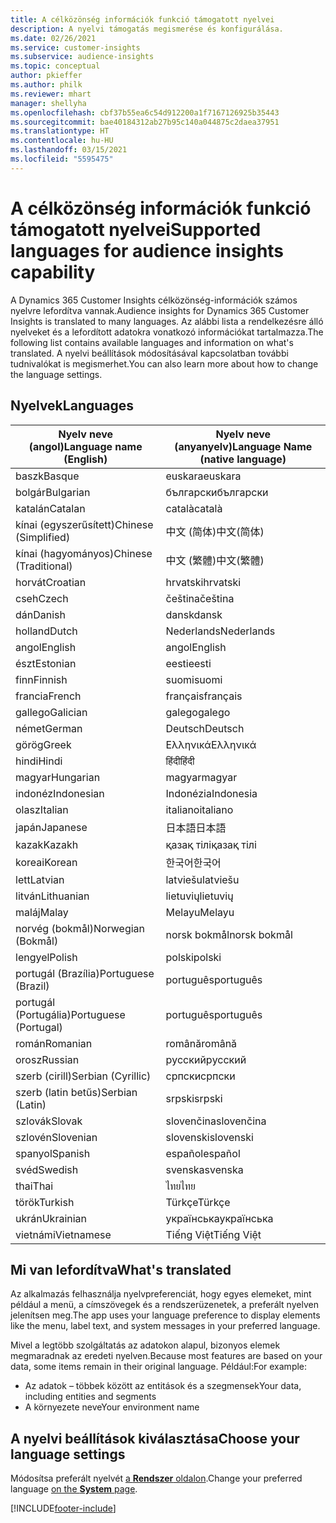 ```yaml
---
title: A célközönség információk funkció támogatott nyelvei
description: A nyelvi támogatás megismerése és konfigurálása.
ms.date: 02/26/2021
ms.service: customer-insights
ms.subservice: audience-insights
ms.topic: conceptual
author: pkieffer
ms.author: philk
ms.reviewer: mhart
manager: shellyha
ms.openlocfilehash: cbf37b55ea6c54d912200a1f7167126925b35443
ms.sourcegitcommit: bae40184312ab27b95c140a044875c2daea37951
ms.translationtype: HT
ms.contentlocale: hu-HU
ms.lasthandoff: 03/15/2021
ms.locfileid: "5595475"
---
```

# <a name="supported-languages-for-audience-insights-capability"></a><span data-ttu-id="e0659-103">A célközönség információk funkció támogatott nyelvei</span><span class="sxs-lookup"><span data-stu-id="e0659-103">Supported languages for audience insights capability</span></span>

<span data-ttu-id="e0659-104">A Dynamics 365 Customer Insights célközönség-információk számos nyelvre lefordítva vannak.</span><span class="sxs-lookup"><span data-stu-id="e0659-104">Audience insights for Dynamics 365 Customer Insights is translated to many languages.</span></span> <span data-ttu-id="e0659-105">Az alábbi lista a rendelkezésre álló nyelveket és a lefordított adatokra vonatkozó információkat tartalmazza.</span><span class="sxs-lookup"><span data-stu-id="e0659-105">The following list contains available languages and information on what's translated.</span></span> <span data-ttu-id="e0659-106">A nyelvi beállítások módosításával kapcsolatban további tudnivalókat is megismerhet.</span><span class="sxs-lookup"><span data-stu-id="e0659-106">You can also learn more about how to change the language settings.</span></span> 

## <a name="languages"></a><span data-ttu-id="e0659-107">Nyelvek</span><span class="sxs-lookup"><span data-stu-id="e0659-107">Languages</span></span>

| <span data-ttu-id="e0659-108">Nyelv neve (angol)</span><span class="sxs-lookup"><span data-stu-id="e0659-108">Language name (English)</span></span>|  <span data-ttu-id="e0659-109">Nyelv neve (anyanyelv)</span><span class="sxs-lookup"><span data-stu-id="e0659-109">Language Name (native language)</span></span> |
| ------------- | ------------- |
| <span data-ttu-id="e0659-110">baszk</span><span class="sxs-lookup"><span data-stu-id="e0659-110">Basque</span></span> | <span data-ttu-id="e0659-111">euskara</span><span class="sxs-lookup"><span data-stu-id="e0659-111">euskara</span></span> |
| <span data-ttu-id="e0659-112">bolgár</span><span class="sxs-lookup"><span data-stu-id="e0659-112">Bulgarian</span></span> | <span data-ttu-id="e0659-113">български</span><span class="sxs-lookup"><span data-stu-id="e0659-113">български</span></span> |
| <span data-ttu-id="e0659-114">katalán</span><span class="sxs-lookup"><span data-stu-id="e0659-114">Catalan</span></span> | <span data-ttu-id="e0659-115">català</span><span class="sxs-lookup"><span data-stu-id="e0659-115">català</span></span> |
| <span data-ttu-id="e0659-116">kínai (egyszerűsített)</span><span class="sxs-lookup"><span data-stu-id="e0659-116">Chinese (Simplified)</span></span> | <span data-ttu-id="e0659-117">中文 (简体)</span><span class="sxs-lookup"><span data-stu-id="e0659-117">中文(简体)</span></span> |
| <span data-ttu-id="e0659-118">kínai (hagyományos)</span><span class="sxs-lookup"><span data-stu-id="e0659-118">Chinese (Traditional)</span></span> | <span data-ttu-id="e0659-119">中文 (繁體)</span><span class="sxs-lookup"><span data-stu-id="e0659-119">中文(繁體)</span></span> |
| <span data-ttu-id="e0659-120">horvát</span><span class="sxs-lookup"><span data-stu-id="e0659-120">Croatian</span></span> | <span data-ttu-id="e0659-121">hrvatski</span><span class="sxs-lookup"><span data-stu-id="e0659-121">hrvatski</span></span> |
| <span data-ttu-id="e0659-122">cseh</span><span class="sxs-lookup"><span data-stu-id="e0659-122">Czech</span></span> | <span data-ttu-id="e0659-123">čeština</span><span class="sxs-lookup"><span data-stu-id="e0659-123">čeština</span></span> |
| <span data-ttu-id="e0659-124">dán</span><span class="sxs-lookup"><span data-stu-id="e0659-124">Danish</span></span> | <span data-ttu-id="e0659-125">dansk</span><span class="sxs-lookup"><span data-stu-id="e0659-125">dansk</span></span> |
| <span data-ttu-id="e0659-126">holland</span><span class="sxs-lookup"><span data-stu-id="e0659-126">Dutch</span></span> | <span data-ttu-id="e0659-127">Nederlands</span><span class="sxs-lookup"><span data-stu-id="e0659-127">Nederlands</span></span> |
| <span data-ttu-id="e0659-128">angol</span><span class="sxs-lookup"><span data-stu-id="e0659-128">English</span></span> | <span data-ttu-id="e0659-129">angol</span><span class="sxs-lookup"><span data-stu-id="e0659-129">English</span></span> |
| <span data-ttu-id="e0659-130">észt</span><span class="sxs-lookup"><span data-stu-id="e0659-130">Estonian</span></span> | <span data-ttu-id="e0659-131">eesti</span><span class="sxs-lookup"><span data-stu-id="e0659-131">eesti</span></span> |
| <span data-ttu-id="e0659-132">finn</span><span class="sxs-lookup"><span data-stu-id="e0659-132">Finnish</span></span> | <span data-ttu-id="e0659-133">suomi</span><span class="sxs-lookup"><span data-stu-id="e0659-133">suomi</span></span> |
| <span data-ttu-id="e0659-134">francia</span><span class="sxs-lookup"><span data-stu-id="e0659-134">French</span></span> | <span data-ttu-id="e0659-135">français</span><span class="sxs-lookup"><span data-stu-id="e0659-135">français</span></span> |
| <span data-ttu-id="e0659-136">gallego</span><span class="sxs-lookup"><span data-stu-id="e0659-136">Galician</span></span> | <span data-ttu-id="e0659-137">galego</span><span class="sxs-lookup"><span data-stu-id="e0659-137">galego</span></span> |
| <span data-ttu-id="e0659-138">német</span><span class="sxs-lookup"><span data-stu-id="e0659-138">German</span></span> | <span data-ttu-id="e0659-139">Deutsch</span><span class="sxs-lookup"><span data-stu-id="e0659-139">Deutsch</span></span> |
| <span data-ttu-id="e0659-140">görög</span><span class="sxs-lookup"><span data-stu-id="e0659-140">Greek</span></span> | <span data-ttu-id="e0659-141">Ελληνικά</span><span class="sxs-lookup"><span data-stu-id="e0659-141">Ελληνικά</span></span> |
| <span data-ttu-id="e0659-142">hindi</span><span class="sxs-lookup"><span data-stu-id="e0659-142">Hindi</span></span> | <span data-ttu-id="e0659-143">हिंदी</span><span class="sxs-lookup"><span data-stu-id="e0659-143">हिंदी</span></span> |
| <span data-ttu-id="e0659-144">magyar</span><span class="sxs-lookup"><span data-stu-id="e0659-144">Hungarian</span></span> | <span data-ttu-id="e0659-145">magyar</span><span class="sxs-lookup"><span data-stu-id="e0659-145">magyar</span></span> |
| <span data-ttu-id="e0659-146">indonéz</span><span class="sxs-lookup"><span data-stu-id="e0659-146">Indonesian</span></span> | <span data-ttu-id="e0659-147">Indonézia</span><span class="sxs-lookup"><span data-stu-id="e0659-147">Indonesia</span></span> |
| <span data-ttu-id="e0659-148">olasz</span><span class="sxs-lookup"><span data-stu-id="e0659-148">Italian</span></span> | <span data-ttu-id="e0659-149">italiano</span><span class="sxs-lookup"><span data-stu-id="e0659-149">italiano</span></span> |
| <span data-ttu-id="e0659-150">japán</span><span class="sxs-lookup"><span data-stu-id="e0659-150">Japanese</span></span> | <span data-ttu-id="e0659-151">日本語</span><span class="sxs-lookup"><span data-stu-id="e0659-151">日本語</span></span> |
| <span data-ttu-id="e0659-152">kazak</span><span class="sxs-lookup"><span data-stu-id="e0659-152">Kazakh</span></span> | <span data-ttu-id="e0659-153">қазақ тілі</span><span class="sxs-lookup"><span data-stu-id="e0659-153">қазақ тілі</span></span> |
| <span data-ttu-id="e0659-154">koreai</span><span class="sxs-lookup"><span data-stu-id="e0659-154">Korean</span></span> | <span data-ttu-id="e0659-155">한국어</span><span class="sxs-lookup"><span data-stu-id="e0659-155">한국어</span></span> |
| <span data-ttu-id="e0659-156">lett</span><span class="sxs-lookup"><span data-stu-id="e0659-156">Latvian</span></span> | <span data-ttu-id="e0659-157">latviešu</span><span class="sxs-lookup"><span data-stu-id="e0659-157">latviešu</span></span> |
| <span data-ttu-id="e0659-158">litván</span><span class="sxs-lookup"><span data-stu-id="e0659-158">Lithuanian</span></span> | <span data-ttu-id="e0659-159">lietuvių</span><span class="sxs-lookup"><span data-stu-id="e0659-159">lietuvių</span></span> |
| <span data-ttu-id="e0659-160">maláj</span><span class="sxs-lookup"><span data-stu-id="e0659-160">Malay</span></span> | <span data-ttu-id="e0659-161">Melayu</span><span class="sxs-lookup"><span data-stu-id="e0659-161">Melayu</span></span> |
| <span data-ttu-id="e0659-162">norvég (bokmål)</span><span class="sxs-lookup"><span data-stu-id="e0659-162">Norwegian (Bokmål)</span></span> | <span data-ttu-id="e0659-163">norsk bokmål</span><span class="sxs-lookup"><span data-stu-id="e0659-163">norsk bokmål</span></span> |
| <span data-ttu-id="e0659-164">lengyel</span><span class="sxs-lookup"><span data-stu-id="e0659-164">Polish</span></span> | <span data-ttu-id="e0659-165">polski</span><span class="sxs-lookup"><span data-stu-id="e0659-165">polski</span></span> |
| <span data-ttu-id="e0659-166">portugál (Brazília)</span><span class="sxs-lookup"><span data-stu-id="e0659-166">Portuguese (Brazil)</span></span> | <span data-ttu-id="e0659-167">português</span><span class="sxs-lookup"><span data-stu-id="e0659-167">português</span></span> |
| <span data-ttu-id="e0659-168">portugál (Portugália)</span><span class="sxs-lookup"><span data-stu-id="e0659-168">Portuguese (Portugal)</span></span> | <span data-ttu-id="e0659-169">português</span><span class="sxs-lookup"><span data-stu-id="e0659-169">português</span></span> |
| <span data-ttu-id="e0659-170">román</span><span class="sxs-lookup"><span data-stu-id="e0659-170">Romanian</span></span> | <span data-ttu-id="e0659-171">română</span><span class="sxs-lookup"><span data-stu-id="e0659-171">română</span></span> |
| <span data-ttu-id="e0659-172">orosz</span><span class="sxs-lookup"><span data-stu-id="e0659-172">Russian</span></span> | <span data-ttu-id="e0659-173">pусский</span><span class="sxs-lookup"><span data-stu-id="e0659-173">pусский</span></span> |
| <span data-ttu-id="e0659-174">szerb (cirill)</span><span class="sxs-lookup"><span data-stu-id="e0659-174">Serbian (Cyrillic)</span></span> | <span data-ttu-id="e0659-175">српски</span><span class="sxs-lookup"><span data-stu-id="e0659-175">српски</span></span> |
| <span data-ttu-id="e0659-176">szerb (latin betűs)</span><span class="sxs-lookup"><span data-stu-id="e0659-176">Serbian (Latin)</span></span> | <span data-ttu-id="e0659-177">srpski</span><span class="sxs-lookup"><span data-stu-id="e0659-177">srpski</span></span> |
| <span data-ttu-id="e0659-178">szlovák</span><span class="sxs-lookup"><span data-stu-id="e0659-178">Slovak</span></span> | <span data-ttu-id="e0659-179">slovenčina</span><span class="sxs-lookup"><span data-stu-id="e0659-179">slovenčina</span></span> |
| <span data-ttu-id="e0659-180">szlovén</span><span class="sxs-lookup"><span data-stu-id="e0659-180">Slovenian</span></span> | <span data-ttu-id="e0659-181">slovenski</span><span class="sxs-lookup"><span data-stu-id="e0659-181">slovenski</span></span> |
| <span data-ttu-id="e0659-182">spanyol</span><span class="sxs-lookup"><span data-stu-id="e0659-182">Spanish</span></span> | <span data-ttu-id="e0659-183">español</span><span class="sxs-lookup"><span data-stu-id="e0659-183">español</span></span> |
| <span data-ttu-id="e0659-184">svéd</span><span class="sxs-lookup"><span data-stu-id="e0659-184">Swedish</span></span> | <span data-ttu-id="e0659-185">svenska</span><span class="sxs-lookup"><span data-stu-id="e0659-185">svenska</span></span> |
| <span data-ttu-id="e0659-186">thai</span><span class="sxs-lookup"><span data-stu-id="e0659-186">Thai</span></span> | <span data-ttu-id="e0659-187">ไทย</span><span class="sxs-lookup"><span data-stu-id="e0659-187">ไทย</span></span> |
| <span data-ttu-id="e0659-188">török</span><span class="sxs-lookup"><span data-stu-id="e0659-188">Turkish</span></span> | <span data-ttu-id="e0659-189">Türkçe</span><span class="sxs-lookup"><span data-stu-id="e0659-189">Türkçe</span></span> |
| <span data-ttu-id="e0659-190">ukrán</span><span class="sxs-lookup"><span data-stu-id="e0659-190">Ukrainian</span></span> | <span data-ttu-id="e0659-191">українська</span><span class="sxs-lookup"><span data-stu-id="e0659-191">українська</span></span> |
| <span data-ttu-id="e0659-192">vietnámi</span><span class="sxs-lookup"><span data-stu-id="e0659-192">Vietnamese</span></span> | <span data-ttu-id="e0659-193">Tiếng Việt</span><span class="sxs-lookup"><span data-stu-id="e0659-193">Tiếng Việt</span></span> |

## <a name="whats-translated"></a><span data-ttu-id="e0659-194">Mi van lefordítva</span><span class="sxs-lookup"><span data-stu-id="e0659-194">What's translated</span></span>

<span data-ttu-id="e0659-195">Az alkalmazás felhasználja nyelvpreferenciát, hogy egyes elemeket, mint például a menü, a címszövegek és a rendszerüzenetek, a preferált nyelven jelenítsen meg.</span><span class="sxs-lookup"><span data-stu-id="e0659-195">The app uses your language preference to display elements like the menu, label text, and system messages in your preferred language.</span></span>

<span data-ttu-id="e0659-196">Mivel a legtöbb szolgáltatás az adatokon alapul, bizonyos elemek megmaradnak az eredeti nyelven.</span><span class="sxs-lookup"><span data-stu-id="e0659-196">Because most features are based on your data, some items remain in their original language.</span></span> <span data-ttu-id="e0659-197">Például:</span><span class="sxs-lookup"><span data-stu-id="e0659-197">For example:</span></span>

- <span data-ttu-id="e0659-198">Az adatok – többek között az entitások és a szegmensek</span><span class="sxs-lookup"><span data-stu-id="e0659-198">Your data, including entities and segments</span></span>
- <span data-ttu-id="e0659-199">A környezete neve</span><span class="sxs-lookup"><span data-stu-id="e0659-199">Your environment name</span></span>

## <a name="choose-your-language-settings"></a><span data-ttu-id="e0659-200">A nyelvi beállítások kiválasztása</span><span class="sxs-lookup"><span data-stu-id="e0659-200">Choose your language settings</span></span>  

<span data-ttu-id="e0659-201">Módosítsa preferált nyelvét [a **Rendszer** oldalon](system.md).</span><span class="sxs-lookup"><span data-stu-id="e0659-201">Change your preferred language [on the **System** page](system.md).</span></span>


[!INCLUDE[footer-include](../includes/footer-banner.md)]